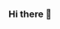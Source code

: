 ### Hi there 👋

<!--
**r1williams/r1williams** is a ✨ _special_ ✨ repository because its `README.md` (this file) appears on your GitHub profile.

How do you find me:

[linkedin](https://www.linkedin.com/in/ricardson/)
